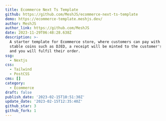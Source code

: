 ```yaml
---
title: Ecommerce Next Ts Template
github: https://github.com/MeshJS/ecommerce-next-ts-template
demo: https://ecommerce-template.meshjs.dev/
author: MeshJS
author_link: https://github.com/MeshJS
date: 2023-11-29T06:48:28.638Z
description: >-
  A starter template for Ecommerce store, where customers can pay with Cardano
  stable coins such as DJED, a receipt will be minted to the customer's wallet
  and you will fulfil their order.
ssg:
  - Nextjs
css:
  - Tailwind
  - PostCSS
cms: []
category:
  - Ecommerce
draft: false
publish_date: '2023-02-15T10:51:30Z'
update_date: '2023-02-15T12:35:40Z'
github_star: 3
github_fork: 1
---
```

